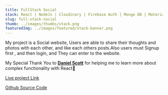 ```yaml
---
title: FullStack Social
stack: React | NodeJs | Cloudinary | Firebase Auth | Mongo DB | Materialize-CSS
slug: full-stack-social
thumb: ../images/thumbs/stack.png
featuredImg: ../images/featured/stack-banner.png
---
```


My project is a Social website, Users are able to share their thoughts and photos with each other, and like each others posts.Also users must Signup first , and then login, and They can enter to the website.

My Special Thank You to <strong>[Daniel Scott](https://danieljs.dev/)</strong> for helping me to learn more about complex functionality with React💫
<!-- TODO I must work on it -->
[Live project Link](https://romantic-swanson-1a7733.netlify.app/)

[Github Source Code](https://github.com/Avisa-GA/social-web)
